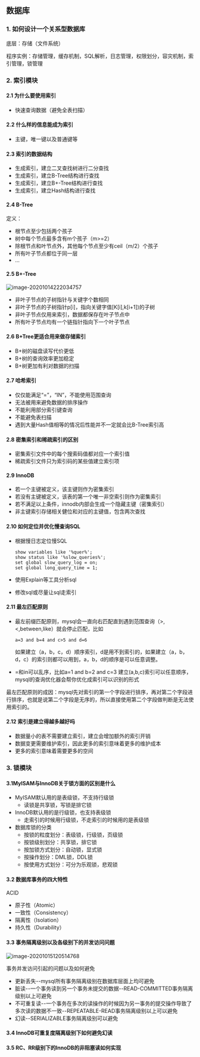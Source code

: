 ## 数据库

### 1. 如何设计一个关系型数据库

底层：存储（文件系统）

程序实例：存储管理，缓存机制，SQL解析，日志管理，权限划分，容灾机制，索引管理，锁管理

### 2.  索引模块

#### 2.1 为什么要使用索引

- 快速查询数据（避免全表扫描）

#### 2.2 什么样的信息能成为索引

- 主键，唯一键以及普通键等

#### 2.3 索引的数据结构

- 生成索引，建立二叉查找树进行二分查找
- 生成索引，建立B-Tree结构进行查找
- 生成索引，建立B+-Tree结构进行查找
- 生成索引，建立Hash结构进行查找

#### 2.4 B-Tree

定义：

- 根节点至少包括两个孩子
- 树中每个节点最多含有m个孩子（m>=2）
- 除根节点和叶节点外，其他每个节点至少有ceil（m/2）个孩子
- 所有叶子节点都位于同一层
- ...

#### 2.5 B+-Tree

![image-20201014222034757](C:\Users\86137\AppData\Roaming\Typora\typora-user-images\image-20201014222034757.png)

- 非叶子节点的子树指针与关键字个数相同
- 非叶子节点的子树指针p[i]，指向关键字值[K[i],k[i+1])的子树
- 非叶子节点仅用来索引，数据都保存在叶子节点中
- 所有叶子节点均有一个链指针指向下一个叶子节点

#### 2.6 B+Tree更适合用来做存储索引

- B+树的磁盘读写代价更低
- B+树的查询效率更加稳定
- B+树更加有利对数据的扫描

#### 2.7 哈希索引

- 仅仅能满足“=”，“IN”，不能使用范围查询
- 无法被用来避免数据的排序操作
- 不能利用部分索引键查询
- 不能避免表扫描
- 遇到大量Hash值相等的情况后性能并不一定就会比B-Tree索引高

#### 2.8 密集索引和稀疏索引的区别

- 密集索引文件中的每个搜索码值都对应一个索引值
- 稀疏索引文件只为索引码的某些值建立索引项

#### 2.9 InnoDB

- 若一个主键被定义，该主键则作为密集索引
- 若没有主键被定义，该表的第一个唯一非空索引则作为密集索引
- 若不满足以上条件，innodb内部会生成一个隐藏主键（密集索引）
- 非主键索引存储相关健位和对应的主键值，包含两次查找

#### 2.10 如何定位并优化慢查询SQL

- 根据慢日志定位慢SQL

  ```mysql
  show variables like '%quer%';
  show status like '%slow_queries%';
  set global slow_query_log = on;
  set global long_query_time = 1;
  ```

- 使用Explain等工具分析sql

- 修改sql或尽量让sql走索引

#### 2.11 最左匹配原则

- 最左前缀匹配原则，mysql会一直向右匹配直到遇到范围查询（>,<,between,like）就会停止匹配，比如

  ```mysql
  a=3 and b=4 and c>5 and d=6
  ```

  如果建立（a，b，c，d）顺序索引，d是用不到索引的，如果建立（a，b，d，c）的索引则都可以用到，a，b，d的顺序是可以任意调整。

- =和in可以乱序，比如a=1 and b=2 and c=3 建立(a,b,c)索引可以任意顺序，mysql的查询优化器会帮你优化成索引可以识别的形式

最左匹配原则的成因：mysql先对索引的第一个字段进行排序，再对第二个字段进行排序，也就是说第二个字段是无序的，所以直接使用第二个字段做判断是无法使用索引的。

#### 2.12 索引是建立得越多越好吗

- 数据量小的表不需要建立索引，建立会增加额外的索引开销
- 数据变更需要维护索引，因此更多的索引意味着更多的维护成本
- 更多的索引意味着需要更多的空间

### 3. 锁模块

#### 3.1MyISAM与InnoDB关于锁方面的区别是什么

- MyISAM默认用的是表级锁，不支持行级锁
  - 读锁是共享锁，写锁是排它锁
- InnoDB默认用的是行级锁，也支持表级锁
  - 走索引的时候用行级锁，不走索引的时候用的是表级锁
- 数据库锁的分类
  - 按锁的粒度划分：表级锁，行级锁，页级锁
  - 按锁级别划分：共享锁，排它锁
  - 按加锁方式划分：自动锁，显式锁
  - 按操作划分：DML锁，DDL锁
  - 按使用方式划分：可分为乐观锁，悲观锁

#### 3.2 数据库事务的四大特性

ACID

- 原子性（Atomic）
- 一致性（Consistency）
- 隔离性（Isolation）
- 持久性（Durability）

#### 3.3 事务隔离级别以及各级别下的并发访问问题

![image-20201015120514768](C:\Users\86137\AppData\Roaming\Typora\typora-user-images\image-20201015120514768.png)

事务并发访问引起的问题以及如何避免

- 更新丢失--mysql所有事务隔离级别在数据库层面上均可避免
- 脏读--一个事务读到另一个事务未提交的数据--READ-COMMITTED事务隔离级别以上可避免
- 不可重复读--一个事务在多次的读操作的时候因为另一事务的提交操作导致了多次读的数据不一致--REPEATABLE-READ事务隔离级别以上可以避免
- 幻读--SERIALIZABLE事务隔离级别可以避免

#### 3.4 InnoDB可重复度隔离级别下如何避免幻读

#### 3.5 RC、RR级别下的InnoDB的非阻塞读如何实现

